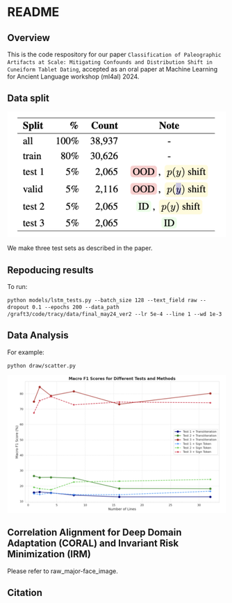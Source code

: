 # README

## Overview

This is the code respository for our paper `Classification of Paleographic Artifacts at Scale: Mitigating Confounds and Distribution Shift in Cuneiform Tablet Dating`, accepted as an oral paper at Machine Learning for Ancient Language workshop (ml4al) 2024.

## Data split

![data split](assets/split.png)

We make three test sets as described in the paper.

## Repoducing results

To run:

```
python models/lstm_tests.py --batch_size 128 --text_field raw --dropout 0.1 --epochs 200 --data_path /graft3/code/tracy/data/final_may24_ver2 --lr 5e-4 --line 1 --wd 1e-3
```

## Data Analysis

For example:

```
python draw/scatter.py
```

![image-20240725114709381](assets/image-20240725114709381.png)

## Correlation Alignment for Deep Domain Adaptation (CORAL) and Invariant Risk Minimization (IRM)

Please refer to raw_major-face_image.

## Citation

